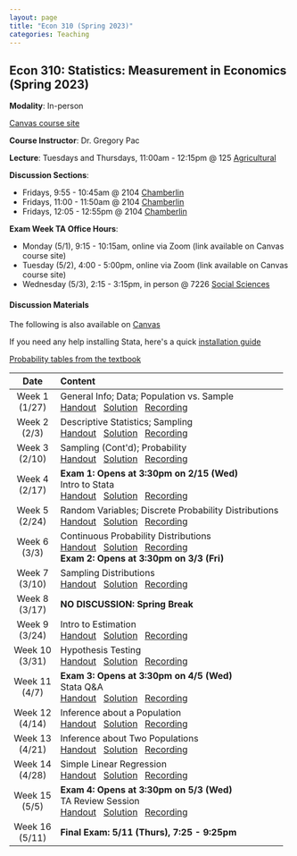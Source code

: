 ```yaml
---
layout: page
title: "Econ 310 (Spring 2023)"
categories: Teaching
---
```


## Econ 310: Statistics: Measurement in Economics (Spring 2023)

**Modality**: In-person

[Canvas course site](https://canvas.wisc.edu/courses/331023)

**Course Instructor**: Dr. Gregory Pac

**Lecture**: Tuesdays and Thursdays, 11:00am - 12:15pm @ 125 [Agricultural](https://map.wisc.edu/s/9o3fz00y)

**Discussion Sections**: 

* Fridays, 9:55 - 10:45am @ 2104 [Chamberlin](https://map.wisc.edu/s/43z29v42)
* Fridays, 11:00 - 11:50am @ 2104 [Chamberlin](https://map.wisc.edu/s/43z29v42)
* Fridays, 12:05 - 12:55pm @ 2104 [Chamberlin](https://map.wisc.edu/s/43z29v42)

**Exam Week TA Office Hours**: 

* Monday (5/1), 9:15 - 10:15am, online via Zoom (link available on Canvas course site)
* Tuesday (5/2), 4:00 - 5:00pm, online via Zoom (link available on Canvas course site)
* Wednesday (5/3), 2:15 - 3:15pm, in person @ 7226 [Social Sciences](https://map.wisc.edu/s/6hlqixeh)

#### Discussion Materials

The following is also available on [Canvas](https://canvas.wisc.edu/courses/331023/pages/ta-resources-for-traviss-students?module_item_id=5694237)

If you need any help installing Stata, here's a quick [installation guide](/downloads/teaching/sp23-310/310_sp23_stata-installation-guide.pdf)

[Probability tables from the textbook](/downloads/teaching/sp23-310/310_sp23_book-tables.pdf)

|     Date    |                     Content                     |
|:-----------:|	:---------------------------------------------- |
| Week 1 <br> (1/27) | General Info; Data; Population vs. Sample <br> [Handout](/downloads/teaching/sp23-310/310_sp23_handout-1.pdf) &nbsp; [Solution](/downloads/teaching/sp23-310/310_sp23_handout-1_sol.pdf) &nbsp; [Recording](https://uwmadison.zoom.us/rec/share/2V-btAdAydYerAoiyI3fErSE9lYLMPQFHInsENc8uGxBJWVmkKDm_PfBOVEp4gcj.Jxu1wmVrnqJEG4dv) |
| Week 2 <br> (2/3) | Descriptive Statistics; Sampling <br> [Handout](/downloads/teaching/sp23-310/310_sp23_handout-2.pdf) &nbsp; [Solution](/downloads/teaching/sp23-310/310_sp23_handout-2_sol.pdf) &nbsp; [Recording](https://uwmadison.zoom.us/rec/share/yz8VyUP0-gF7fHlx5Ch9V3DnbOjgyYtA7Srhdoy-pbxArvEHAKBf2PKaWahLbPOK.IP_QFbVCwsSLgX6d) |
| Week 3 <br> (2/10) | Sampling (Cont'd); Probability <br> [Handout](/downloads/teaching/sp23-310/310_sp23_handout-3.pdf) &nbsp; [Solution](/downloads/teaching/sp23-310/310_sp23_handout-3_sol.pdf) &nbsp; [Recording](https://uwmadison.zoom.us/rec/share/riS4VsZeGehYlDRo7PXnWaP0iYvlcWr4QQ8FCj90t59dUjuRzIyU8zbhAq30wn_X.Fa4KEm2ZMwjSKTC2) |
| Week 4 <br> (2/17) | **Exam 1: Opens at 3:30pm on 2/15 (Wed)** <br> Intro to Stata <br> [Handout](/downloads/teaching/sp23-310/310_sp23_handout-4.pdf) &nbsp; [Solution](/downloads/teaching/sp23-310/310_sp23_handout-4_sol.pdf) &nbsp; [Recording](https://uwmadison.zoom.us/rec/share/edMUOvz3DInPwDb-_fKO74ZV37CWju1ASdjkKB9Bfa5JxhGDFxHbnRPWPuD0PLwc.fH6461nASddauy8c) |
| Week 5 <br> (2/24) | Random Variables; Discrete Probability Distributions <br> [Handout](/downloads/teaching/sp23-310/310_sp23_handout-5.pdf) &nbsp; [Solution](/downloads/teaching/sp23-310/310_sp23_handout-5_sol.pdf) &nbsp; [Recording](https://uwmadison.zoom.us/rec/share/-SSqd9qH87-FMgc7HzL_QTyysREdzWg6N27qJoZqYgxR9O3AIjogyRhpHGUKsxvL.Lx4-ZPTyMZjZ11F6) |
| Week 6 <br> (3/3) | Continuous Probability Distributions <br> [Handout](/downloads/teaching/sp23-310/310_sp23_handout-6.pdf) &nbsp; [Solution](/downloads/teaching/sp23-310/310_sp23_handout-6_sol.pdf) &nbsp; [Recording](https://uwmadison.zoom.us/rec/share/mB61EJPSU1LqbLe6cDwEpCo8YDaHcDRTL1SagBQZSAWaHVR-5p_i_DHQOFMDhCX_.UwFnMZyHcFfZKeiV) <br> **Exam 2: Opens at 3:30pm on 3/3 (Fri)** |
| Week 7 <br> (3/10) | Sampling Distributions <br> [Handout](/downloads/teaching/sp23-310/310_sp23_handout-7.pdf) &nbsp; [Solution](/downloads/teaching/sp23-310/310_sp23_handout-7_sol.pdf) &nbsp; [Recording](https://uwmadison.zoom.us/rec/share/AaYFgt6H5i-oE-VBDa5FOZcs9gJUHuxA5yG0eoZ4Jy1iuutlOkc8Gl82xSniUZQN.KtPcRrv7SpcFrFGW) |
| Week 8 <br> (3/17) | **NO DISCUSSION: Spring Break** | 
| Week 9 <br> (3/24) | Intro to Estimation <br> [Handout](/downloads/teaching/sp23-310/310_sp23_handout-8.pdf) &nbsp; [Solution](/downloads/teaching/sp23-310/310_sp23_handout-8_sol.pdf) &nbsp; [Recording](https://uwmadison.zoom.us/rec/share/Z5GAl50PT5P9g9yrwi4guEacxx5GB_D92UD6v5tW9GI-OCUTQB-IocStgIdTJRQw.qQBALP4opEPafdBB) |
| Week 10 <br> (3/31) | Hypothesis Testing <br> [Handout](/downloads/teaching/sp23-310/310_sp23_handout-9.pdf) &nbsp; [Solution](/downloads/teaching/sp23-310/310_sp23_handout-9_sol.pdf) &nbsp; [Recording](https://uwmadison.zoom.us/rec/share/f6YKGXK2y2sUpsUNw6Ro3qTNMDrLPjF3rhejcWZg-0QSjDXAFB_vfXPt2wAgwfmc.QDWOICzXATVhdDEa) |
| Week 11 <br> (4/7) | **Exam 3: Opens at 3:30pm on 4/5 (Wed)** <br> Stata Q&A <br> [Handout](/downloads/teaching/sp23-310/310_sp23_handout-10.pdf) &nbsp; [Solution](/downloads/teaching/sp23-310/310_sp23_handout-10_sol.pdf) &nbsp; [Recording](https://uwmadison.zoom.us/rec/share/vWQORPuzbXG9QWIoFca5yIinf6_-oTNsVqyN3a0r5yUp6B8h9DKjzEDjcvzutVJZ.V5QTVaLY0xRG2V_3) |
| Week 12 <br> (4/14) | Inference about a Population <br> [Handout](/downloads/teaching/sp23-310/310_sp23_handout-11.pdf) &nbsp; [Solution](/downloads/teaching/sp23-310/310_sp23_handout-11_sol.pdf) &nbsp; [Recording](https://uwmadison.zoom.us/rec/share/j4NvhGAV0_4goMH8S5iSxagik65mTmvCwfcy3XuVzgz37KGfAfvVtVEKPzeTLP-D.6CLupQgQA8-2F-n6) | 
| Week 13 <br> (4/21) | Inference about Two Populations <br> [Handout](/downloads/teaching/sp23-310/310_sp23_handout-12.pdf) &nbsp; [Solution](/downloads/teaching/sp23-310/310_sp23_handout-12_sol.pdf) &nbsp; [Recording](https://uwmadison.zoom.us/rec/share/yebflvDuZCTyGQuMg6HuLJdP01i7EwIX9hcEZS_gkHr-HNKuZ8H9tHetEmtLD8PX.Wnag_61GtEvVlQOl) |
| Week 14 <br> (4/28) | Simple Linear Regression <br> [Handout](/downloads/teaching/sp23-310/310_sp23_handout-13.pdf) &nbsp; [Solution](/downloads/teaching/sp23-310/310_sp23_handout-13_sol.pdf) &nbsp; [Recording](https://uwmadison.zoom.us/rec/share/2r8bkmBwEP4t0o02v-oUVXiXlUaLUAwOJ32joDB4zvjxY3i-LUDdZW1f1fl7AtrL.ehAe-I5DXzadzEeX) |
| Week 15 <br> (5/5) | **Exam 4: Opens at 3:30pm on 5/3 (Wed)** <br> TA Review Session <br> [Handout](/downloads/teaching/sp23-310/310_sp23_handout-14.pdf) &nbsp; [Solution](/downloads/teaching/sp23-310/310_sp23_handout-14_sol.pdf) &nbsp; [Recording](https://uwmadison.zoom.us/rec/share/kQ86h8ZIkwZD92hm7PZBi16QyEA-9CrO4tUH22LOjDQOGiP5ulIor2-YUoddXBUr.uEN5yLoOmpGtAaOM) | 
| Week 16 <br> (5/11) | **Final Exam: 5/11 (Thurs), 7:25 - 9:25pm** |